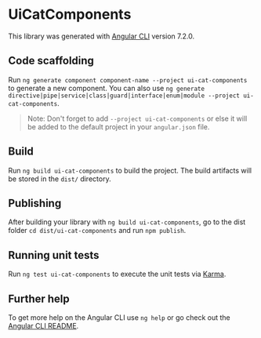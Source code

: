 # UiCatComponents

This library was generated with [Angular CLI](https://github.com/angular/angular-cli) version 7.2.0.

## Code scaffolding

Run `ng generate component component-name --project ui-cat-components` to generate a new component. You can also use `ng generate directive|pipe|service|class|guard|interface|enum|module --project ui-cat-components`.

> Note: Don't forget to add `--project ui-cat-components` or else it will be added to the default project in your `angular.json` file.

## Build

Run `ng build ui-cat-components` to build the project. The build artifacts will be stored in the `dist/` directory.

## Publishing

After building your library with `ng build ui-cat-components`, go to the dist folder `cd dist/ui-cat-components` and run `npm publish`.

## Running unit tests

Run `ng test ui-cat-components` to execute the unit tests via [Karma](https://karma-runner.github.io).

## Further help

To get more help on the Angular CLI use `ng help` or go check out the [Angular CLI README](https://github.com/angular/angular-cli/blob/master/README.md).
